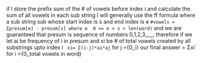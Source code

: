 if I store the prefix sum of the # of vowels before index i and calculate the sum of all vowels in each sub string I will generally use the ff formula where a sub string sub whose start index is s and end index is e
`#vowels = Σpresum[e] - presum[s] where e  0 <= e < s < len(word)`
and we are guaranteed that presum is sequence of  numbers 0,1,2,3,,,,,,
therefore if we let ai be frequency of i in presum
and xi be # of  total vowels created by all substrings upto index i
` xi= Σ(i-j)*ai*aj` for j ={0,,i}
our final answer = Σxi` for i ={0,,total vowels in word}